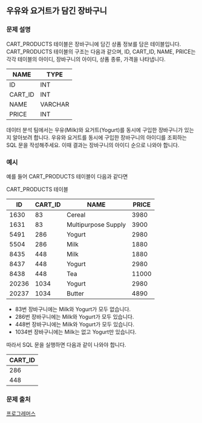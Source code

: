 ## 우유와 요거트가 담긴 장바구니
### 문제 설명
CART_PRODUCTS 테이블은 장바구니에 담긴 상품 정보를 담은 테이블입니다. CART_PRODUCTS 테이블의 구조는 다음과 같으며, ID, CART_ID, NAME, PRICE는 각각 테이블의 아이디, 장바구니의 아이디, 상품 종류, 가격을 나타냅니다.

|NAME|	TYPE|
|---|---|
|ID|	INT|
|CART_ID|	INT|
|NAME|	VARCHAR|
|PRICE|	INT|

데이터 분석 팀에서는 우유(Milk)와 요거트(Yogurt)를 동시에 구입한 장바구니가 있는지 알아보려 합니다. 우유와 요거트를 동시에 구입한 장바구니의 아이디를 조회하는 SQL 문을 작성해주세요. 이때 결과는 장바구니의 아이디 순으로 나와야 합니다.

### 예시
예를 들어 CART_PRODUCTS 테이블이 다음과 같다면

CART_PRODUCTS 테이블

|ID|	CART_ID|	NAME|	PRICE|
|---|---|---|---|
|1630|	83|	Cereal|	3980|
|1631|	83|	Multipurpose Supply|	3900|
|5491|	286|	Yogurt|	2980|
|5504|	286|	Milk|	1880|
|8435|	448|	Milk|	1880|
|8437|	448|	Yogurt|	2980|
|8438|	448|	Tea|	11000|
|20236|	1034|	Yogurt|	2980|
|20237|	1034|	Butter|	4890|

- 83번 장바구니에는 Milk와 Yogurt가 모두 없습니다.
- 286번 장바구니에는 Milk와 Yogurt가 모두 있습니다.
- 448번 장바구니에는 Milk와 Yogurt가 모두 있습니다.
- 1034번 장바구니에는 Milk는 없고 Yogurt만 있습니다.

따라서 SQL 문을 실행하면 다음과 같이 나와야 합니다.

|CART_ID|
|---|
|286|
|448|


### 문제 출처
[프로그레머스](https://programmers.co.kr/learn/courses/30/lessons/62284)